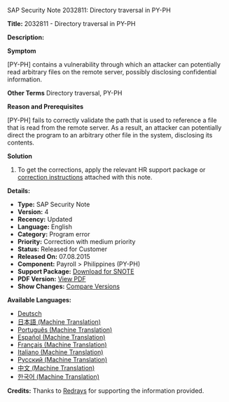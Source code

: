 SAP Security Note 2032811: Directory traversal in PY-PH

**Title:** 2032811 - Directory traversal in PY-PH

**Description:**
 
**Symptom**

[PY-PH] contains a vulnerability through which an attacker can potentially read arbitrary files on the remote server, possibly disclosing confidential information.

**Other Terms**
Directory traversal, PY-PH

**Reason and Prerequisites**

[PY-PH] fails to correctly validate the path that is used to reference a file that is read from the remote server. As a result, an attacker can potentially direct the program to an arbitrary other file in the system, disclosing its contents.

**Solution**

1. To get the corrections, apply the relevant HR support package or [correction instructions](https://me.sap.com/corrins/0002032811/5363) attached with this note.

**Details:**

- **Type:** SAP Security Note
- **Version:** 4
- **Recency:** Updated
- **Language:** English
- **Category:** Program error
- **Priority:** Correction with medium priority
- **Status:** Released for Customer
- **Released On:** 07.08.2015
- **Component:** Payroll > Philippines (PY-PH)
- **Support Package:** [Download for SNOTE](https://notesdownloads.sap.com/note/0040000012086152017)
- **PDF Version:** [View PDF](https://userapps.support.sap.com/sap/support/sfm/notes/print/0002032811?language=en-US&token=3F4E40C21B1CD5F062F3EB4E559076D0)
- **Show Changes:** [Compare Versions](/notesLatestChanges/0002032811/E/diff)

**Available Languages:**

- [Deutsch](https://me.sap.com/notes/0002032811/D)
- [日本語 (Machine Translation)](https://me.sap.com/notes/0002032811/J)
- [Português (Machine Translation)](https://me.sap.com/notes/0002032811/P)
- [Español (Machine Translation)](https://me.sap.com/notes/0002032811/S)
- [Français (Machine Translation)](https://me.sap.com/notes/0002032811/F)
- [Italiano (Machine Translation)](https://me.sap.com/notes/0002032811/I)
- [Русский (Machine Translation)](https://me.sap.com/notes/0002032811/R)
- [中文 (Machine Translation)](https://me.sap.com/notes/0002032811/1)
- [한국어 (Machine Translation)](https://me.sap.com/notes/0002032811/3)

**Credits:**
Thanks to [Redrays](https://redrays.io) for supporting the information provided.